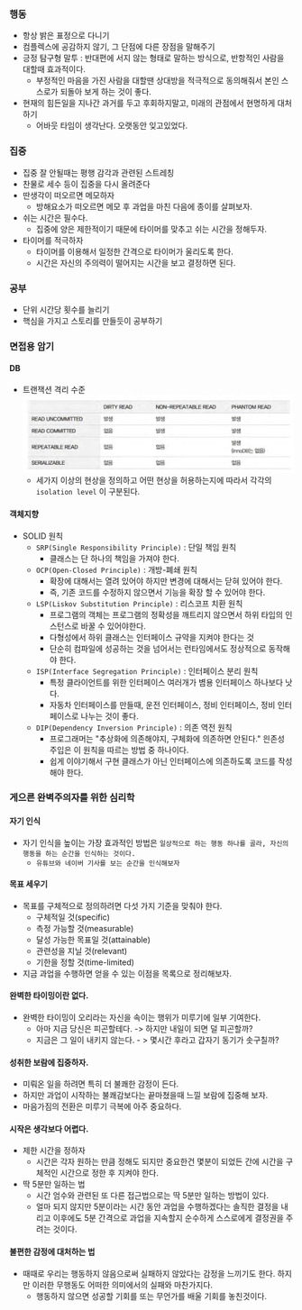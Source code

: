 ### 행동
- 항상 밝은 표정으로 다니기
- 컴플렉스에 공감하지 않기, 그 단점에 다른 장점을 말해주기
- 긍정 탐구형 말투 : 반대편에 서지 않는 형태로 말하는 방식으로, 반항적인 사람을 대할때 효과적이다. 
    - 부정적인 마음을 가진 사람을 대할땐 상대방을 적극적으로 동의해줘서 본인 스스로가 되돌아 보게 하는 것이 좋다.
- 현재의 힘든일을 지나간 과거를 두고 후회하지말고, 미래의 관점에서 현명하게 대처하기
    - 어바웃 타임이 생각난다. 오랫동안 잊고있었다.

### 집중
- 집중 잘 안될때는 평행 감각과 관련된 스트레칭
- 찬물로 세수 등이 집중을 다시 올려준다
- 딴생각이 떠오르면 메모하자
    - 방해요소가 떠오르면 메모 후 과업을 마친 다음에 종이를 살펴보자.
- 쉬는 시간은 필수다.  
    - 집중에 양은 제한적이기 때문에 타이머를 맞추고 쉬는 시간을 정해두자.
- 타이머를 적극하자
    - 타이머를 이용해서 일정한 간격으로 타이머가 울리도록 한다.
    - 시간은 자신의 주의력이 떨어지는 시간을 보고 결정하면 된다.

### 공부
- 단위 시간당 횟수를 늘리기
- 핵심을 가지고 스토리를 만들듯이 공부하기

### 면접용 암기
#### DB
- 트랜잭션 격리 수준
![alt text](image.png)
    - 세가지 이상의 현상을 정의하고 어떤 현상을 허용하는지에 따라서 각각의 `isolation level` 이 구분된다.

#### 객체지향
- SOLID 원칙
    - `SRP(Single Responsibility Principle)` : 단일 책임 원칙
        - 클래스는 단 하나의 책임을 가져야 한다.
    - `OCP(Open-Closed Principle)` : 개방-폐쇄 원칙
        - 확장에 대해서는 열려 있어야 하지만 변경에 대해서는 닫혀 있어야 한다.
        - 즉, 기존 코드를 수정하지 않으면서 기능을 확장 할 수 있어야 한다.
    - `LSP(Liskov Substitution Principle)` : 리스코프 치환 원칙
        - 프로그램의 객체는 프로그램의 정확성을 깨트리지 않으면서 하위 타입의 인스턴스로 바꿀 수 있어야한다.
        - 다형성에서 하위 클래스는 인터페이스 규약을 지켜야 한다는 것
        - 단순히 컴파일에 성공하는 것을 넘어서는 런타임에서도 정상적으로 동작해야 한다.
    - `ISP(Interface Segregation Principle)` : 인터페이스 분리 원칙
        - 특정 클라이언트를 위한 인터페이스 여러개가 볌용 인터페이스 하나보다 낫다.
        - 자동차 인터페이스를 만들때, 운전 인터페이스, 정비 인터페이스, 정비 인터페이스로 나누는 것이 좋다.
    - `DIP(Dependency Inversion Principle)` : 의존 역전 원칙
        - 프로그래머는 "추상화에 의존해야지, 구체화에 의존하면 안된다." 읜존성 주입은 이 원칙을 따르는 방법 중 하나이다.
        - 쉽게 이야기해서 구현 클래스가 아닌 인터페이스에 의존하도록 코드를 작성해야 한다.

### 게으른 완벽주의자를 위한 심리학
#### 자기 인식
 - 자기 인식을 높이는 가장 효과적인 방법은 `일상적으로 하는 행동 하나를 골라, 자신의 행동을 하는 순간을 인식하는 것이다.`
    - `유튜브와 네이버 기사를 보는 순간을 인식해보자`

#### 목표 세우기
- 목표를 구체적으로 정의하려면 다섯 가지 기준을 맞춰야 한다.
    - 구체적일 것(specific)
    - 측정 가능할 것(measurable)
    - 달성 가능한 목표일 것(attainable)
    - 관련성을 지닐 것(relevant)
    - 기한을 정할 것(time-limited)
- 지금 과업을 수행하면 얻을 수 있는 이점을 목록으로 정리해보자.

#### 완벽한 타이밍이란 없다.
 - 완벽한 타이밍이 오리라는 자신을 속이는 행위가 미루기에 일부 기여한다.
    - 아마 지금 당신은 피곤할테다. -> 하지만 내일이 되면 덜 피곤할까?
    - 지금은 그 일이 내키지 않는다. - > 몇시간 후라고 갑자기 동기가 솟구칠까?

#### 성취한 보람에 집중하자.
- 미뤄온 일을 하려면 특히 더 불쾌한 감정이 든다.
- 하지만 과업이 시작하는 불쾌감보다는 끝마쳤을때 느낄 보람에 집중해 보자.
- 마음가짐의 전환은 미루기 극복에 아주 중요하다.

#### 시작은 생각보다 어렵다.
- 제한 시간을 정하자
    - 시간은 각자 원하는 만큼 정해도 되지만 중요한건 몇분이 되었든 간에 시간을 구체적인 시간으로 정한 후 지켜야 한다.
- 딱 5분만 일하는 법
    - 시간 엄수와 관련된 또 다른 접근법으로는 딱 5분만 일하는 방법이 있다.
    - 얼마 되지 않지만 5분이라는 시간 동안 과업을 수행하겠다는 솔직한 결정을 내리고 이후에도 5분 간격으로 과업을 지속할지 순수하게 스스로에게 결정권을 주려는 것이다.

#### 불편한 감정에 대처하는 법
- 때때로 우리는 행동하지 않음으로써 실패하지 않았다는 감정을 느끼기도 한다. 하지만 이러한 무행동도 어떠한 의미에서의 실패와 마찬가지다.
    - 행동하지 않으면 성공할 기회를 또는 무언가를 배울 기회를 놓친것이다.